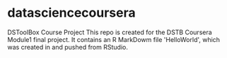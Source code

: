 # datasciencecoursera
DSToolBox Course Project
This repo is created for the DSTB Coursera Module1 final project.
It contains an R MarkDowm file 'HelloWorld', which was created in and pushed from RStudio. 

